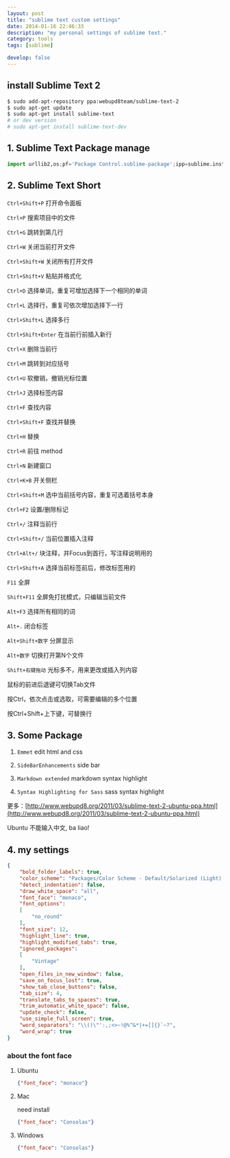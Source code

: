 ```yaml
---
layout: post
title: "sublime text custom settings"
date: 2014-01-16 22:46:33
description: "my personal settings of sublime text."
category: tools
tags: [sublime]

develop: false
---
```

## install Sublime Text 2

``` sh
$ sudo add-apt-repository ppa:webupd8team/sublime-text-2
$ sudo apt-get update
$ sudo apt-get install sublime-text
# or dev version
# sudo apt-get install sublime-text-dev
```

## 1. Sublime Text Package manage

``` python
import urllib2,os;pf='Package Control.sublime-package';ipp=sublime.installed_packages_path();os.makedirs(ipp) if not os.path.exists(ipp) else None;open(os.path.join(ipp,pf),'wb').write(urllib2.urlopen('http://sublime.wbond.net/'+pf.replace(' ','%20')).read())
```

## 2. Sublime Text Short



`Ctrl+Shift+P` 打开命令面板

`Ctrl+P` 搜索项目中的文件

`Ctrl+G` 跳转到第几行

`Ctrl+W` 关闭当前打开文件

`Ctrl+Shift+W` 关闭所有打开文件

`Ctrl+Shift+V` 粘贴并格式化

`Ctrl+D` 选择单词，重复可增加选择下一个相同的单词

`Ctrl+L` 选择行，重复可依次增加选择下一行

`Ctrl+Shift+L` 选择多行

`Ctrl+Shift+Enter` 在当前行前插入新行

`Ctrl+X` 删除当前行

`Ctrl+M` 跳转到对应括号

`Ctrl+U` 软撤销，撤销光标位置

`Ctrl+J` 选择标签内容

`Ctrl+F` 查找内容

`Ctrl+Shift+F` 查找并替换

`Ctrl+H` 替换

`Ctrl+R` 前往 method

`Ctrl+N` 新建窗口

`Ctrl+K+B` 开关侧栏

`Ctrl+Shift+M` 选中当前括号内容，重复可选着括号本身

`Ctrl+F2` 设置/删除标记

`Ctrl+/` 注释当前行

`Ctrl+Shift+/` 当前位置插入注释

`Ctrl+Alt+/` 块注释，并Focus到首行，写注释说明用的

`Ctrl+Shift+A` 选择当前标签前后，修改标签用的

`F11` 全屏

`Shift+F11` 全屏免打扰模式，只编辑当前文件

`Alt+F3` 选择所有相同的词

`Alt+.` 闭合标签

`Alt+Shift+数字` 分屏显示

`Alt+数字` 切换打开第N个文件

`Shift+右键拖动` 光标多不，用来更改或插入列内容

鼠标的前进后退键可切换Tab文件

按Ctrl，依次点击或选取，可需要编辑的多个位置

按Ctrl+Shift+上下键，可替换行

## 3. Some Package


1. `Emmet` edit html and css

2. `SideBarEnhancements` side bar

3. `Markdown extended` markdown syntax highlight

4. `Syntax Highlighting for Sass` sass syntax highlight

更多：[http://www.webupd8.org/2011/03/sublime-text-2-ubuntu-ppa.html](http://www.webupd8.org/2011/03/sublime-text-2-ubuntu-ppa.html)

Ubuntu 不能输入中文, ba liao!

## 4. my settings

``` json
{
    "bold_folder_labels": true,
    "color_scheme": "Packages/Color Scheme - Default/Solarized (Light).tmTheme",
    "detect_indentation": false,
    "draw_white_space": "all",
    "font_face": "monaco",
    "font_options":
    [
        "no_round"
    ],
    "font_size": 12,
    "highlight_line": true,
    "highlight_modified_tabs": true,
    "ignored_packages":
    [
        "Vintage"
    ],
    "open_files_in_new_window": false,
    "save_on_focus_lost": true,
    "show_tab_close_buttons": false,
    "tab_size": 4,
    "translate_tabs_to_spaces": true,
    "trim_automatic_white_space": false,
    "update_check": false,
    "use_simple_full_screen": true,
    "word_separators": "\\()\"':,;<>~!@%^&*|+=[]{}`~?",
    "word_wrap": true
}
```

### about the font face

1. Ubuntu

    ``` json
    {"font_face": "monaco"}
    ```

2. Mac

    need install

    ``` json
    {"font_face": "Consolas"}
    ```

3. Windows

    ``` json
    {"font_face": "Consolas"}
    ```
